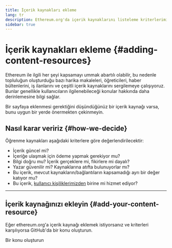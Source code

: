 ```yaml
---
title: İçerik kaynakları ekleme
lang: tr
description: Ethereum.org'da içerik kaynaklarını listeleme kriterlerimiz
sidebar: true
---
```


# İçerik kaynakları ekleme {#adding-content-resources}

Ethereum ile ilgili her şeyi kapsamayı ummak abartılı olabilir, bu nedenle topluluğun oluşturduğu bazı harika makaleleri, öğreticileri, haber bültenlerini, iş ilanlarını ve çeşitli içerik kaynaklarını sergilemeye çalışıyoruz. Bunlar genellikle kullanıcıların ilgilenebileceği konular hakkında daha derinlemesine bilgi sağlar.

Bir sayfaya eklenmesi gerektiğini düşündüğünüz bir içerik kaynağı varsa, bunu uygun bir yerde önermekten çekinmeyin.

## Nasıl karar veririz {#how-we-decide}

Öğrenme kaynakları aşağıdaki kriterlere göre değerlendirilecektir:

- İçerik güncel mi?
- İçeriğe ulaşmak için ödeme yapmak gerekiyor mu?
- Bilgi doğru mu? İçerik gerçeklere mi, fikirlere mi dayalı?
- Yazar güvenilir mi? Kaynaklarına atıfta bulunuyorlar mı?
- Bu içerik, mevcut kaynakların/bağlantıların kapsamadığı ayrı bir değer katıyor mu?
- Bu içerik, [kullanıcı kişiliklerimizden](https://www.notion.so/efdn/Ethereum-org-User-Persona-Memo-b44dc1e89152457a87ba872b0dfa366c) birine mi hizmet ediyor?

---

## İçerik kaynağınızı ekleyin {#add-your-content-resource}

Eğer ethereum.org'a içerik kaynağı eklemek istiyorsanız ve kriterleri karşılıyorsa GitHub'da bir konu oluşturun.

<ButtonLink to="https://github.com/ethereum/ethereum-org-website/issues/new?assignees=&labels=Type%3A+Feature&template=feature_request.md&title=">
  Bir konu oluşturun
</ButtonLink>
